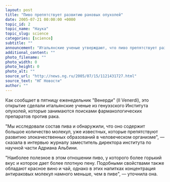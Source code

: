 ```yaml
---
layout: post
title: "Пиво препятствует развитию раковых опухолей"
date: 2005-07-21 00:00:00 +0000
topic_id: 2
topic_name: "Наука"
topic_slug: science
categories: [science]
subtitle: ""
announcement: "Итальянские ученые утверждают, что пиво препятствует развитию раковых опухолей, и тот, кто часто пьет этот напиток, может дожить до ста лет."
additional_content: ""
photo_filename: ""
photo_width: 0
photo_height: 0
photo_alt: ""
source_url: "http://news.ng.ru/2005/07/15/1121431727.html"
source_text: "НГ Новости"
author: ""
---
```

Как сообщает в пятницу еженедельник "Венерди" (Il Venerdi), это открытие сделали итальянские ученые из генуэзского Института опухолей, которые занимаются поисками фармакологических препаратов против рака.

"Мы исследовали состав пива и обнаружили, что оно содержит большое количество молекул, уже известных, которые препятствуют развитию злокачественных образований в человеческом организме", &mdash; сказала в интервью журналу заместитель директора института по научной части Адриана Альбини.

"Наиболее полезное в этом отношении пиво, у которого более горький вкус и которое дает более плотную пену. Подобными свойствами также обладают красное вино и чай, однако в этих напитках концентрация антираковых молекул намного меньше, чем в пиве", &mdash; уточнила она.
